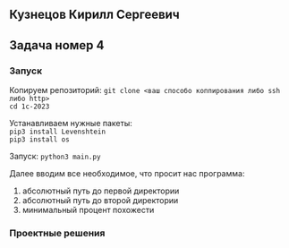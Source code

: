 ## Кузнецов Кирилл Сергеевич
## Задача номер 4

### Запуск
Копируем репозиторий:
```git clone <ваш способо коппирования либо ssh либо http>``` <br>
```cd 1c-2023```

Устанавливаем нужные пакеты: <br>
```pip3 install Levenshtein``` <br>
```pip3 install os```

Запуск:
```python3 main.py```

Далее вводим все необходимое, что просит нас программа:
1) абсолютный путь до первой директории
2) абсолютный путь до второй директории
3) минимальный процент похожести

### Проектные решения